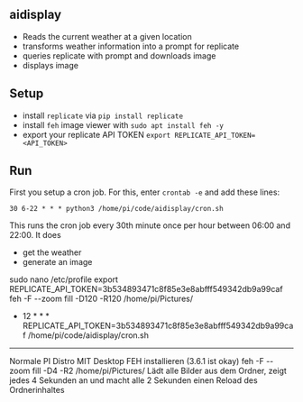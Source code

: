 ## aidisplay

- Reads the current weather at a given location
- transforms weather information into a prompt for replicate
- queries replicate with prompt and downloads image
- displays image

## Setup

- install `replicate` via `pip install replicate`
- install `feh` image viewer with `sudo apt install feh -y`
- export your replicate API TOKEN `export REPLICATE_API_TOKEN=<API_TOKEN>`

## Run

First you setup a cron job. For this, enter `crontab -e` and add these lines:

```
30 6-22 * * * python3 /home/pi/code/aidisplay/cron.sh
```

This runs the cron job every 30th minute once per hour between 06:00 and 22:00.
It does

- get the weather
- generate an image

sudo nano /etc/profile
export REPLICATE_API_TOKEN=3b534893471c8f85e3e8abfff549342db9a99caf
feh -F --zoom fill -D120 -R120 /home/pi/Pictures/



* 12 * * * REPLICATE_API_TOKEN=3b534893471c8f85e3e8abfff549342db9a99caf /home/pi/code/aidisplay/cron.sh


---

Normale PI Distro MIT Desktop
FEH installieren (3.6.1 ist okay)
feh -F --zoom fill -D4 -R2 /home/pi/Pictures/
Lädt alle Bilder aus dem Ordner, zeigt jedes 4 Sekunden an und macht alle 2 Sekunden einen Reload des Ordnerinhaltes

